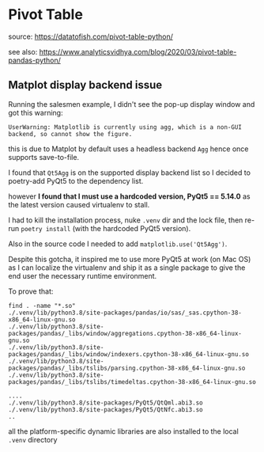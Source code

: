 # Pivot Table

source: <https://datatofish.com/pivot-table-python/>

see also: <https://www.analyticsvidhya.com/blog/2020/03/pivot-table-pandas-python/>

## Matplot display backend issue

Running the salesmen example, I didn't see the pop-up display window
and got this warning:

```text
UserWarning: Matplotlib is currently using agg, which is a non-GUI backend, so cannot show the figure.
```

this is due to Matplot by default uses a headless backend `Agg` hence
once supports save-to-file.

I found that `Qt5Agg` is on the supported display backend list so I
decided to poetry-add PyQt5 to the dependency list.

however **I found that I must use a hardcoded version, PyQt5 == 5.14.0**
as the latest version caused virtualenv to stall.

I had to kill the installation process, nuke `.venv` dir and the lock
file, then re-run `poetry install` (with the hardcoded PyQt5 version).

Also in the source code I needed to add `matplotlib.use('Qt5Agg')`.

Despite this gotcha, it inspired me to use more PyQt5 at work (on
Mac OS) as I can localize the virtualenv and ship it as a single
package to give the end user the necessary runtime environment.

To prove that:

```shell
find . -name "*.so"
./.venv/lib/python3.8/site-packages/pandas/io/sas/_sas.cpython-38-x86_64-linux-gnu.so
./.venv/lib/python3.8/site-packages/pandas/_libs/window/aggregations.cpython-38-x86_64-linux-gnu.so
./.venv/lib/python3.8/site-packages/pandas/_libs/window/indexers.cpython-38-x86_64-linux-gnu.so
./.venv/lib/python3.8/site-packages/pandas/_libs/tslibs/parsing.cpython-38-x86_64-linux-gnu.so
./.venv/lib/python3.8/site-packages/pandas/_libs/tslibs/timedeltas.cpython-38-x86_64-linux-gnu.so

....
./.venv/lib/python3.8/site-packages/PyQt5/QtQml.abi3.so
./.venv/lib/python3.8/site-packages/PyQt5/QtNfc.abi3.so
..
```

all the platform-specific dynamic libraries are also installed to
the local `.venv` directory
